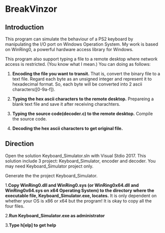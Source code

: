 # BreakVinzor

## Introduction
This program can simulate the behaviour of a PS2 keyboard by manipulating the I/O port on Windows Operation System.
My work is based on WinRing0, a powerful hardware access library for Windows.

This program also support typing a file to a remote desktop where network access is restricted.
(You know what I mean.) You can doing as follows:

1. **Encoding the file you want to transit.** That is, convert the binary file to a text file.
Regard each byte as an unsigned integer and represent it to hexadecimal format.
So, each byte will be converted into 2 ascii characters([0-9a-f]).

2. **Typing the hex ascii characters to the remote desktop.** Prepareing a blank text file and save it after receiving charachters.

3. **Typing the source code(decoder.c) to the remote desktop.** Compile the source code.

4. **Decoding the hex ascii characters to get original file.**


## Direction
Open the solution Keyboard_Simulator.sln with Visual Stdio 2017. This solution include 3 project: Keyboard_Simulator, encoder and decoder.
You may need Keyboard_Simulator project only.

Generate the the project Keyboard_Simulator.

1.**Copy WinRing0.dll and WinRing0.sys (or WinRing0x64.dll and WinRing0x64.sys on x64 Operating System) to the directory
where the executable file, Keyboard_Simulator.exe, locates.** It is only dependent on whether your OS is x86 or x64
but the program! It is okay to copy all the four files.

2.**Run Keyboard_Simulator.exe as administrator**

3.**Type h[elp] to get help**
